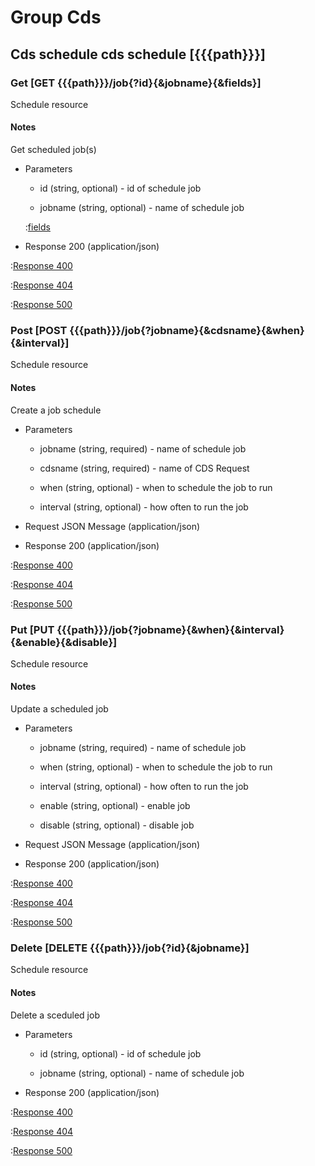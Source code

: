 # Group Cds

## Cds schedule cds schedule [{{{path}}}]

### Get [GET {{{path}}}/job{?id}{&jobname}{&fields}]

Schedule resource

#### Notes

Get scheduled job(s)

+ Parameters

    + id (string, optional) - id of schedule job

    + jobname (string, optional) - name of schedule job

    :[fields]({{{common}}}/parameters/fields.md)


+ Response 200 (application/json)

:[Response 400]({{{common}}}/responses/400.md)

:[Response 404]({{{common}}}/responses/404.md)

:[Response 500]({{{common}}}/responses/500.md)


### Post [POST {{{path}}}/job{?jobname}{&cdsname}{&when}{&interval}]

Schedule resource

#### Notes

Create a job schedule

+ Parameters

    + jobname (string, required) - name of schedule job

    + cdsname (string, required) - name of CDS Request

    + when (string, optional) - when to schedule the job to run

    + interval (string, optional) - how often to run the job


+ Request JSON Message (application/json)

+ Response 200 (application/json)

:[Response 400]({{{common}}}/responses/400.md)

:[Response 404]({{{common}}}/responses/404.md)

:[Response 500]({{{common}}}/responses/500.md)


### Put [PUT {{{path}}}/job{?jobname}{&when}{&interval}{&enable}{&disable}]

Schedule resource

#### Notes

Update a scheduled job

+ Parameters

    + jobname (string, required) - name of schedule job

    + when (string, optional) - when to schedule the job to run

    + interval (string, optional) - how often to run the job

    + enable (string, optional) - enable job

    + disable (string, optional) - disable job


+ Request JSON Message (application/json)

+ Response 200 (application/json)

:[Response 400]({{{common}}}/responses/400.md)

:[Response 404]({{{common}}}/responses/404.md)

:[Response 500]({{{common}}}/responses/500.md)


### Delete [DELETE {{{path}}}/job{?id}{&jobname}]

Schedule resource

#### Notes

Delete a sceduled job

+ Parameters

    + id (string, optional) - id of schedule job

    + jobname (string, optional) - name of schedule job


+ Response 200 (application/json)

:[Response 400]({{{common}}}/responses/400.md)

:[Response 404]({{{common}}}/responses/404.md)

:[Response 500]({{{common}}}/responses/500.md)

